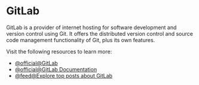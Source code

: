 # GitLab

GitLab is a provider of internet hosting for software development and version control using Git. It offers the distributed version control and source code management functionality of Git, plus its own features.

Visit the following resources to learn more:

- [@official@GitLab](https://gitlab.com/)
- [@official@GitLab Documentation](https://docs.gitlab.com/)
- [@feed@Explore top posts about GitLab](https://app.daily.dev/tags/gitlab?ref=roadmapsh)
